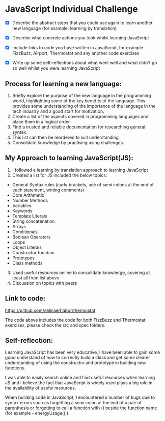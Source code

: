 # JavaScript Individual Challenge

-[x] Describe the abstract steps that you could use again to learn another new language (for example: learning by translation)
-[x] Describe what concrete actions you took whilst learning JavaScript
-[x] Include links to code you have written in JavaScript, for example FizzBuzz, Airport, Thermostat and any another code exercises
-[x] Write up some self-reflections about what went well and what didn't go so well whilst you were learning JavaScript


## Process for learning a new language:
1. Briefly explore the purpose of the new language in the programming world,
highlighting some of the key benefits of the language. This provides some understanding of
the importance of the language in the tech industry and a good start for motivation.
2. Create a list of the aspects covered in programming languages and place them in a logical order
3. Find a trusted and reliable documentation for researching general syntax.
4. This list can then be reordered to suit understanding.
5. Consolidate knowledge by practising using challenges.

## My Approach to learning JavaScript(JS):
1. I followed a learning by translation approach to learning JavaScript
2. Created a list for JS included the below topics:
  - General Syntax rules (curly brackets, use of semi colons at the end of each statement, writing comments)
  - Core Arithmetic
  - Number Methods
  - Variables
  - Keywords
  - Template Literals
  - String concatenation
  - Arrays
  - Conditionals
  - Boolean Operators
  - Loops
  - Object Literals
  - Constructor function
  - Prototypes
  - Class methods
3. Used useful resources online to consolidate knowledge, covering at least all from list above
4. Discussion on topics with peers

## Link to code:
https://github.com/selinaerhabor/thermostat

The code above includes the code for both FizzBuzz and Thermostat exercises, please check the src and spec folders.

## Self-reflection:
Learning JavaScript has been very educative, I have been able to gain some good understand of how to correctly build a class and get some clearer understanding of using the constructor and prototype in building new functions.

I was able to easily search online and find useful resources when learning JS and I believe the fact that JavaScript is widely used plays a big role in the availability of useful resources.

When building code in JavaScript, I encountered a number of bugs due to syntax errors such as forgetting a semi colon at the end of a pair of parenthesis or forgetting to call a function with () beside the function name (for example - energyUsage();).
